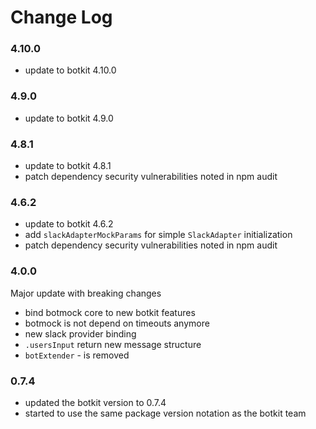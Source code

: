 # Change Log

### 4.10.0
* update to botkit 4.10.0

### 4.9.0
* update to botkit 4.9.0

### 4.8.1
* update to botkit 4.8.1
* patch dependency security vulnerabilities noted in npm audit

### 4.6.2
* update to botkit 4.6.2
* add `slackAdapterMockParams` for simple `SlackAdapter` initialization 
* patch dependency security vulnerabilities noted in npm audit

### 4.0.0
Major update with breaking changes
* bind botmock core to new botkit features
* botmock is not depend on timeouts anymore
* new slack provider binding
* `.usersInput` return new message structure
* `botExtender` - is removed

### 0.7.4
* updated the botkit version to 0.7.4
* started to use the same package version notation as the botkit team

